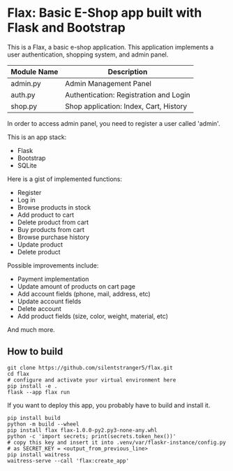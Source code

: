 # Flax: Basic E-Shop app built with Flask and Bootstrap

This is a Flax, a basic e-shop application. This application implements a user authentication, shopping system, and admin panel.

| Module Name   | Description |
|---------------|-------------|
| admin.py      | Admin Management Panel |
| auth.py       | Authentication: Registration and Login |
| shop.py       | Shop application: Index, Cart, History |

In order to access admin panel, you need to register a user called 'admin'.

This is an app stack:

- Flask
- Bootstrap
- SQLite

Here is a gist of implemented functions:

- Register
- Log in
- Browse products in stock
- Add product to cart
- Delete product from cart
- Buy products from cart
- Browse purchase history
- Update product
- Delete product

Possible improvements include:

- Payment implementation
- Update amount of products on cart page
- Add account fields (phone, mail, address, etc)
- Update account fields
- Delete account
- Add product fields (size, color, weight, material, etc)

And much more.

## How to build

```
git clone https://github.com/silentstranger5/flax.git
cd flax
# configure and activate your virtual environment here
pip install -e .
flask --app flax run
```

If you want to deploy this app, you probably have to build and install it.

```
pip install build
python -m build --wheel
pip install flax flax-1.0.0-py2.py3-none-any.whl
python -c 'import secrets; print(secrets.token_hex())'
# copy this key and insert it into .venv/var/flaskr-instance/config.py
# as SECRET_KEY = <output_from_previous_line>
pip install waitress
waitress-serve --call 'flax:create_app'
```
